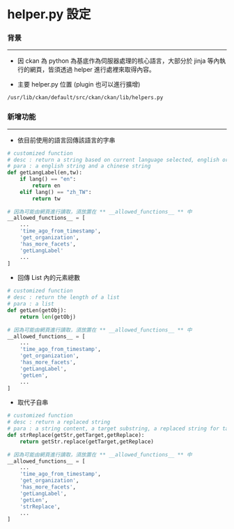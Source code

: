 # helper.py 設定

<script type="text/javascript" src="../js/general.js"></script>

### 背景
---

* 因 ckan 為 python 為基底作為伺服器處理的核心語言，大部分於 jinja 等內執行的網頁，皆須透過 helper 進行處裡來取得內容。

* 主要 helper.py 位置 (plugin 也可以進行擴增)

```Bash
/usr/lib/ckan/default/src/ckan/ckan/lib/helpers.py
```

### 新增功能
---

* 依目前使用的語言回傳該語言的字串

```python
# customized function
# desc : return a string based on current language selected, english or chinese
# para : a english string and a chinese string
def getLangLabel(en,tw):
    if lang() == "en":
        return en
    elif lang() == "zh_TW":
        return tw
        
# 因為可能由網頁進行讀取，須放置在 ** __allowed_functions__ ** 中
__allowed_functions__ = [
    ...
    'time_ago_from_timestamp',
    'get_organization',
    'has_more_facets',
    'getLangLabel'
    ...
]
```

* 回傳 List 內的元素總數

```python
# customized function
# desc : return the length of a list
# para : a list
def getLen(getObj):
    return len(getObj)
    
# 因為可能由網頁進行讀取，須放置在 ** __allowed_functions__ ** 中
__allowed_functions__ = [
    ...
    'time_ago_from_timestamp',
    'get_organization',
    'has_more_facets',
    'getLangLabel',
    'getLen',
    ...
]
```

* 取代子自串

```python
# customized function
# desc : return a replaced string
# para : a string content, a target substring, a replaced string for target substring
def strReplace(getStr,getTarget,getReplace):
    return getStr.replace(getTarget,getReplace)
    
# 因為可能由網頁進行讀取，須放置在 ** __allowed_functions__ ** 中
__allowed_functions__ = [
    ...
    'time_ago_from_timestamp',
    'get_organization',
    'has_more_facets',
    'getLangLabel',
    'getLen',
    'strReplace',
    ...
]
```









